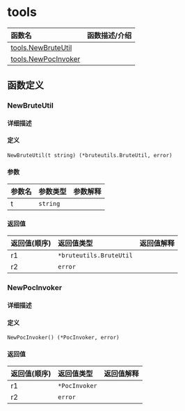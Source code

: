 # tools

|函数名|函数描述/介绍|
|:------|:--------|
| [tools.NewBruteUtil](#newbruteutil) ||
| [tools.NewPocInvoker](#newpocinvoker) ||


## 函数定义
### NewBruteUtil

#### 详细描述


#### 定义

`NewBruteUtil(t string) (*bruteutils.BruteUtil, error)`

#### 参数
|参数名|参数类型|参数解释|
|:-----------|:---------- |:-----------|
| t | `string` |   |

#### 返回值
|返回值(顺序)|返回值类型|返回值解释|
|:-----------|:---------- |:-----------|
| r1 | `*bruteutils.BruteUtil` |   |
| r2 | `error` |   |


### NewPocInvoker

#### 详细描述


#### 定义

`NewPocInvoker() (*PocInvoker, error)`

#### 返回值
|返回值(顺序)|返回值类型|返回值解释|
|:-----------|:---------- |:-----------|
| r1 | `*PocInvoker` |   |
| r2 | `error` |   |


